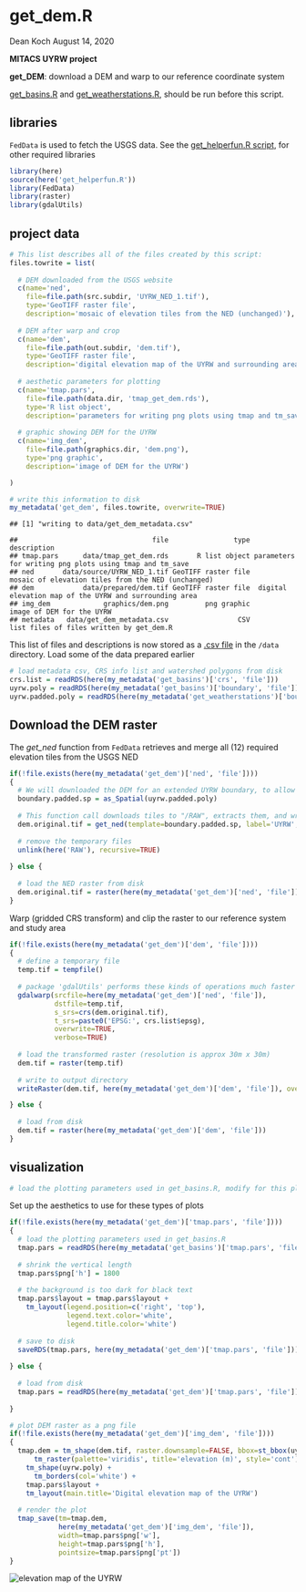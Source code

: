 get\_dem.R
================
Dean Koch
August 14, 2020

**MITACS UYRW project**

**get\_DEM**: download a DEM and warp to our reference coordinate system

[get\_basins.R](https://github.com/deankoch/UYRW_data/blob/master/markdown/get_basins.md)
and
[get\_weatherstations.R](https://github.com/deankoch/UYRW_data/blob/master/markdown/get_weatherstations.md),
should be run before this script.

## libraries

`FedData` is used to fetch the USGS data. See the [get\_helperfun.R
script](https://github.com/deankoch/UYRW_data/blob/master/markdown/get_helperfun.md),
for other required libraries

``` r
library(here)
source(here('get_helperfun.R'))
library(FedData)
library(raster)
library(gdalUtils)
```

## project data

``` r
# This list describes all of the files created by this script:
files.towrite = list(
  
  # DEM downloaded from the USGS website
  c(name='ned',
    file=file.path(src.subdir, 'UYRW_NED_1.tif'), 
    type='GeoTIFF raster file',
    description='mosaic of elevation tiles from the NED (unchanged)'), 
  
  # DEM after warp and crop
  c(name='dem',
    file=file.path(out.subdir, 'dem.tif'), 
    type='GeoTIFF raster file',
    description='digital elevation map of the UYRW and surrounding area'), 
  
  # aesthetic parameters for plotting
  c(name='tmap.pars',
    file=file.path(data.dir, 'tmap_get_dem.rds'), 
    type='R list object', 
    description='parameters for writing png plots using tmap and tm_save'),
  
  # graphic showing DEM for the UYRW
  c(name='img_dem',
    file=file.path(graphics.dir, 'dem.png'),
    type='png graphic',
    description='image of DEM for the UYRW')

)

# write this information to disk
my_metadata('get_dem', files.towrite, overwrite=TRUE)
```

    ## [1] "writing to data/get_dem_metadata.csv"

    ##                                 file                type                                             description
    ## tmap.pars      data/tmap_get_dem.rds       R list object parameters for writing png plots using tmap and tm_save
    ## ned       data/source/UYRW_NED_1.tif GeoTIFF raster file      mosaic of elevation tiles from the NED (unchanged)
    ## dem            data/prepared/dem.tif GeoTIFF raster file  digital elevation map of the UYRW and surrounding area
    ## img_dem             graphics/dem.png         png graphic                               image of DEM for the UYRW
    ## metadata   data/get_dem_metadata.csv                 CSV                list files of files written by get_dem.R

This list of files and descriptions is now stored as a [.csv
file](https://github.com/deankoch/UYRW_data/blob/master/data/get_dem_metadata.csv)
in the `/data` directory. Load some of the data prepared earlier

``` r
# load metadata csv, CRS info list and watershed polygons from disk
crs.list = readRDS(here(my_metadata('get_basins')['crs', 'file']))
uyrw.poly = readRDS(here(my_metadata('get_basins')['boundary', 'file']))
uyrw.padded.poly = readRDS(here(my_metadata('get_weatherstations')['boundary_padded', 'file']))
```

## Download the DEM raster

The *get\_ned* function from `FedData` retrieves and merge all (12)
required elevation tiles from the USGS NED

``` r
if(!file.exists(here(my_metadata('get_dem')['ned', 'file'])))
{
  # We will downloaded the DEM for an extended UYRW boundary, to allow modeling of nearby weather records 
  boundary.padded.sp = as_Spatial(uyrw.padded.poly)
  
  # This function call downloads tiles to "/RAW", extracts them, and writes the mosaic to "UYRW_NED_1" in "/data/source"
  dem.original.tif = get_ned(template=boundary.padded.sp, label='UYRW', extraction.dir=here(src.subdir))
  
  # remove the temporary files
  unlink(here('RAW'), recursive=TRUE)
  
} else {
  
  # load the NED raster from disk
  dem.original.tif = raster(here(my_metadata('get_dem')['ned', 'file']))
}
```

Warp (gridded CRS transform) and clip the raster to our reference system
and study area

``` r
if(!file.exists(here(my_metadata('get_dem')['dem', 'file'])))
{
  # define a temporary file
  temp.tif = tempfile()
  
  # package 'gdalUtils' performs these kinds of operations much faster than `raster`
  gdalwarp(srcfile=here(my_metadata('get_dem')['ned', 'file']), 
           dstfile=temp.tif,
           s_srs=crs(dem.original.tif), 
           t_srs=paste0('EPSG:', crs.list$epsg),
           overwrite=TRUE,
           verbose=TRUE)
  
  # load the transformed raster (resolution is approx 30m x 30m)
  dem.tif = raster(temp.tif)
  
  # write to output directory
  writeRaster(dem.tif, here(my_metadata('get_dem')['dem', 'file']), overwrite=TRUE)

} else {
  
  # load from disk 
  dem.tif = raster(here(my_metadata('get_dem')['dem', 'file']))
}
```

## visualization

``` r
# load the plotting parameters used in get_basins.R, modify for this plot
```

Set up the aesthetics to use for these types of plots

``` r
if(!file.exists(here(my_metadata('get_dem')['tmap.pars', 'file'])))
{
  # load the plotting parameters used in get_basins.R
  tmap.pars = readRDS(here(my_metadata('get_basins')['tmap.pars', 'file']))
  
  # shrink the vertical length
  tmap.pars$png['h'] = 1800
  
  # the background is too dark for black text
  tmap.pars$layout = tmap.pars$layout + 
    tm_layout(legend.position=c('right', 'top'),
              legend.text.color='white',
              legend.title.color='white')
  
  # save to disk
  saveRDS(tmap.pars, here(my_metadata('get_dem')['tmap.pars', 'file']))
  
} else {
  
  # load from disk
  tmap.pars = readRDS(here(my_metadata('get_dem')['tmap.pars', 'file']))
  
} 

# plot DEM raster as a png file
if(!file.exists(here(my_metadata('get_dem')['img_dem', 'file'])))
{
  tmap.dem = tm_shape(dem.tif, raster.downsample=FALSE, bbox=st_bbox(uyrw.poly)) +
      tm_raster(palette='viridis', title='elevation (m)', style='cont') +
    tm_shape(uyrw.poly) +
      tm_borders(col='white') +
    tmap.pars$layout +
    tm_layout(main.title='Digital elevation map of the UYRW')
              
  # render the plot
  tmap_save(tm=tmap.dem, 
            here(my_metadata('get_dem')['img_dem', 'file']), 
            width=tmap.pars$png['w'], 
            height=tmap.pars$png['h'], 
            pointsize=tmap.pars$png['pt'])
}
```

![elevation map of the
UYRW](https://raw.githubusercontent.com/deankoch/UYRW_data/master/graphics/dem.png)
